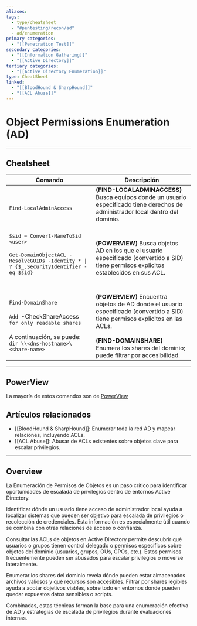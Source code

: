 ```yaml
---
aliases:
tags:
  - type/cheatsheet
  - "#pentesting/recon/ad"
  - ad/enumeration
primary categories:
  - "[[Penetration Test]]"
secondary categories:
  - "[[Information Gathering]]"
  - "[[Active Directory]]"
tertiary categories:
  - "[[Active Directory Enumeration]]"
type: CheatSheet
linked:
  - "[[BloodHound & SharpHound]]"
  - "[[ACL Abuse]]"
---
```

# Object Permissions Enumeration (AD)

***

## Cheatsheet

| Comando                                                                                                                                                   | Descripción                                                                                                                                                                                                                             |
| --------------------------------------------------------------------------------------------------------------------------------------------------------- | --------------------------------------------------------------------------------------------------------------------------------------------------------------------------------------------------------------------------------------- |
| `Find-LocalAdminAccess`                                                                                                                                   | **(FIND-LOCALADMINACCESS)** Busca equipos donde un usuario especificado tiene derechos de administrador local dentro del dominio. <br><br>                                                                                              |
| `$sid = Convert-NameToSid <user>` <br><br>`Get-DomainObjectACL -ResolveGUIDs -Identity * \| ? {$_.SecurityIdentifier -eq $sid}`<br><br>                   | <br>**(POWERVIEW)** Busca objetos AD en los que el usuario especificado (convertido a SID) tiene permisos explícitos establecidos en sus ACL.<br><br>                                                                                   |
| <br>`Find-DomainShare` <br><br>`Add `-CheckShareAccess` for only readable shares`<br><br>A continuación, se puede:<br>`dir \\<dns-hostname>\<share-name>` | <br>**(POWERVIEW)** Encuentra objetos de AD donde el usuario especificado (convertido a SID) tiene permisos explícitos en las ACLs.<br><br>**(FIND-DOMAINSHARE)** Enumera los shares del dominio; puede filtrar por accesibilidad. <br> |

---

## PowerView

La mayoría de estos comandos son de [PowerView](https://github.com/PowerShellMafia/PowerSploit/blob/master/Recon/PowerView.ps1)

## Artículos relacionados

- [[BloodHound & SharpHound]]: Enumerar toda la red AD y mapear relaciones, incluyendo ACLs.  
- [[ACL Abuse]]: Abusar de ACLs existentes sobre objetos clave para escalar privilegios.

---

## Overview

La Enumeración de Permisos de Objetos es un paso crítico para identificar oportunidades de escalada de privilegios dentro de entornos Active Directory.

Identificar dónde un usuario tiene acceso de administrador local ayuda a localizar sistemas que pueden ser objetivo para escalada de privilegios o recolección de credenciales. Esta información es especialmente útil cuando se combina con otras relaciones de acceso o confianza.

Consultar las ACLs de objetos en Active Directory permite descubrir qué usuarios o grupos tienen control delegado o permisos específicos sobre objetos del dominio (usuarios, grupos, OUs, GPOs, etc.). Estos permisos frecuentemente pueden ser abusados para escalar privilegios o moverse lateralmente.

Enumerar los shares del dominio revela dónde pueden estar almacenados archivos valiosos y qué recursos son accesibles. Filtrar por shares legibles ayuda a acotar objetivos viables, sobre todo en entornos donde pueden quedar expuestos datos sensibles o scripts.

Combinadas, estas técnicas forman la base para una enumeración efectiva de AD y estrategias de escalada de privilegios durante evaluaciones internas.